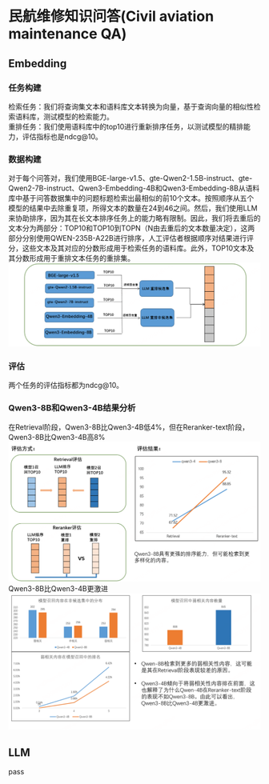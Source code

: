 # 民航维修知识问答(Civil aviation maintenance QA)

## Embedding
### 任务构建
检索任务：我们将查询集文本和语料库文本转换为向量，基于查询向量的相似性检索语料库，测试模型的检索能力。    
重排任务：我们使用语料库中的top10进行重新排序任务，以测试模型的精排能力，评估指标也是ndcg@10。
### 数据构建
对于每个问答对，我们使用BGE-large-v1.5、gte-Qwen2-1.5B-instruct、gte-Qwen2-7B-instruct、Qwen3-Embedding-4B和Qwen3-Embedding-8B从语料库中基于问答数据集中的问题标题检索出最相似的前10个文本。按照顺序从五个模型的结果中去除重复项，所得文本的数量在24到46之间。然后，我们使用LLM来协助排序，因为其在长文本排序任务上的能力略有限制。因此，我们将去重后的文本分为两部分：TOP10和TOP10到TOPN（N由去重后的文本数量决定），这两部分分别使用QWEN-235B-A22B进行排序，人工评估者根据顺序对结果进行评分，这些文本及其对应的分数形成用于检索任务的语料库。此外，TOP10文本及其分数形成用于重排文本任务的重排集。
![image](https://github.com/CamBenchmark/cambenchmark/blob/e0b2148cd4d51a00367e6f04970111858994dabb/images/retrieval_data.png)
### 评估
两个任务的评估指标都为ndcg@10。
### Qwen3-8B和Qwen3-4B结果分析
在Retrieval阶段，Qwen3-8B比Qwen3-4B低4%，但在Reranker-text阶段，Qwen3-8B比Qwen3-4B高8%
![image](https://github.com/CamBenchmark/cambenchmark/blob/9772f515592d3253da91c44cd37ebfa04a9844de/images/retrieavl_ana2.png)
Qwen3-8B比Qwen3-4B更激进
![image](https://github.com/CamBenchmark/cambenchmark/blob/e0b2148cd4d51a00367e6f04970111858994dabb/images/retrieval_ana1.png)
## LLM
pass
